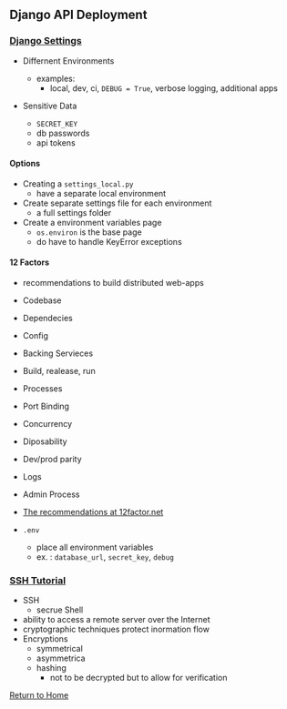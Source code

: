 ## Django API Deployment

### [Django Settings](https://djangostars.com/blog/configuring-django-settings-best-practices/)

- Differnent Environments
  - examples:
    - local, dev, ci, `DEBUG = True`, verbose logging, additional apps

- Sensitive Data
  - `SECRET_KEY`
  - db passwords
  - api tokens

#### Options
- Creating a `settings_local.py`
  - have a separate local environment 
- Create separate settings file for each environment
  - a full settings folder
- Create a environment variables page
  - `os.environ` is the base page
  - do have to handle KeyError exceptions

#### 12 Factors
  - recommendations to build distributed web-apps
- Codebase
- Dependecies
- Config
- Backing Servieces
- Build, realease, run
- Processes
- Port Binding
- Concurrency
- Diposability
- Dev/prod parity
- Logs
- Admin Process
- [The recommendations at 12factor.net](https://12factor.net/)

- `.env`
  - place all environment variables 
  - ex. : `database_url`, `secret_key`, `debug`

### [SSH Tutorial](https://www.hostinger.com/tutorials/ssh-tutorial-how-does-ssh-work)
- SSH
  - secrue Shell
- ability to access a remote server over the Internet
- cryptographic techniques protect inormation flow
- Encryptions
  - symmetrical
  - asymmetrica
  - hashing
    - not to be decrypted but to allow for verification

[Return to Home](README.md)